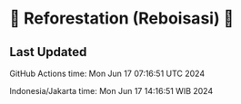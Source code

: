 
# 🌳 Reforestation (Reboisasi) 🌲

## Last Updated

GitHub Actions time: Mon Jun 17 07:16:51 UTC 2024

Indonesia/Jakarta time: Mon Jun 17 14:16:51 WIB 2024
